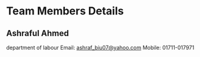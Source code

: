 # Team Members Details
## Ashraful Ahmed
department of labour
Email: ashraf_biu07@yahoo.com
Mobile: 01711-017971
